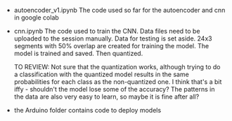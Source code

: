 - autoencoder_v1.ipynb
The code used so far for the autoencoder and cnn in google colab

- cnn.ipynb
  The code used to train the CNN. Data files need to be uploaded to the session manually. Data for testing is set aside.
  24x3 segments with 50% overlap are created for training the model.
  The model is trained and saved. Then quantized.

  TO REVIEW: Not sure that the quantization works, although trying to do a classification with the quantized model results in the same probabilities for each class as the non-quantized one. I think that's a bit iffy - shouldn't the  model lose some of the accuracy? The patterns in the data are also very easy to learn, so maybe it is fine after all?

- the Arduino folder contains code to deploy models
